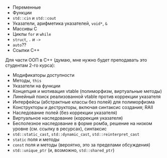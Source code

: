- Переменные
- Функции
- `std::cin` и `std::cout`
- Указатели, арифметика указателей, `void*`, `&`
- Массивы C
- Циклы `for` и `while`
- `struct`, `.` и `->`
- `auto`??
- Ссылки C++

Для части ООП в C++ (думаю, мне нужно будет преподавать это студентам 2-го курса):
- Модификаторы доступности
- Методы, `this`
- Указатели на функции
- Концепция и мотивация vtable (полиморфизм, виртуальные методы)
- Линейный поиск реализованной vtable против коррекции указателя
- Интерфейсы (абстрактные классы без полей) для полиморфизма
- Конструкторы и деструкторы, включая синтаксис создания; RAII
- Наследование полей (без коррекции указателя)
- Виртуальное наследование (коррекция указателя)
- Бесполезное наследование в форме ромба, решение на низком уровне (см. ссылку в ресурсах), синтаксис
- `std::static_cast`, `std::dynamic_cast`, `std::reinterpret_cast`
- `static` поля и методы
- `const` поля и методы (вероятно, это за пределами обсуждения)
- `std::unique_ptr` (и, возможно, `std::shared_ptr`)